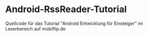 Android-RssReader-Tutorial
==========================

Quellcode für das Tutorial "Android Entwicklung für Einsteiger" im Leserbereich auf mobiflip.de
